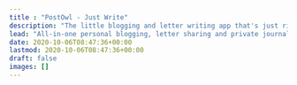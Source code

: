 ```yaml
---
title : "PostOwl - Just Write"
description: "The little blogging and letter writing app that's just right."
lead: "All-in-one personal blogging, letter sharing and private journaling web application."
date: 2020-10-06T08:47:36+00:00
lastmod: 2020-10-06T08:47:36+00:00
draft: false
images: []
---
```

